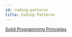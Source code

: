 ```yaml
---
id: coding-patterns
title: Coding Patterns
---
```

[Solid Programming Principles](https://scotch.io/bar-talk/s-o-l-i-d-the-first-five-principles-of-object-oriented-design)